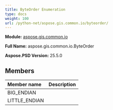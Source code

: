 ```yaml
---
title: ByteOrder Enumeration
type: docs
weight: 100
url: /python-net/aspose.gis.common.io/byteorder/
---
```




**Module:** [aspose.gis.common.io](/psd/python-net/aspose.gis.common.io/)

**Full Name:** aspose.gis.common.io.ByteOrder

**Aspose.PSD Version:** 25.5.0

## **Members**
| **Member name** | **Description** |
| :- | :- |
| BIG_ENDIAN |  |
| LITTLE_ENDIAN |  |
